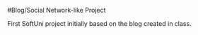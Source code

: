 #Blog/Social Network-like Project

First SoftUni project initially based on the blog created in class.
